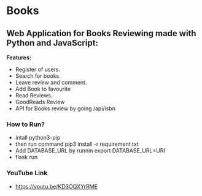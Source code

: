 # Books

## Web Application for Books Reviewing made with Python and JavaScript:

**Features:**
- Register of users.
- Search for books.
- Leave review and comment.
- Add Book to favourite
- Read Reviews.
- GoodReads Review
- API for Books review by going /api/isbn

### How to Run?

- intall python3-pip
- then run command pip3 install -r requirement.txt
- Add DATABASE_URL by runnin export DATABASE_URL=URI
- flask run

### YouTube Link

- https://youtu.be/KD3OQXYrRME
